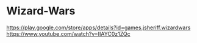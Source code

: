 # Wizard-Wars
https://play.google.com/store/apps/details?id=games.jsheriff.wizardwars
https://www.youtube.com/watch?v=IIAYC0z1ZQc

